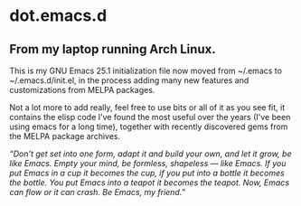 # dot.emacs.d

## From my laptop running Arch Linux. ##

This is my GNU Emacs 25.1 initialization file now moved from ~/.emacs
to ~/.emacs.d/init.el, in the process adding many new features and
customizations from MELPA packages. 

Not a lot more to add really, feel free to use bits or all of it as
you see fit, it contains the elisp code I've found the most useful
over the years (I've been using emacs for a long time), together with
recently discovered gems from the MELPA package archives. 

*“Don’t get set into one form, adapt it and build your own, and let it
grow, be like Emacs. Empty your mind, be formless, shapeless — like
Emacs. If you put Emacs in a cup it becomes the cup, if you put into a
bottle it becomes the bottle. You put Emacs into a teapot it becomes
the teapot. Now, Emacs can flow or it can crash. Be Emacs, my friend.”*

